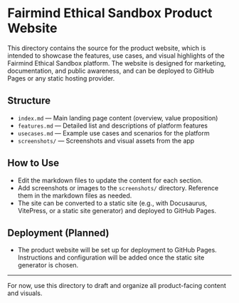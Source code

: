 # Fairmind Ethical Sandbox Product Website

This directory contains the source for the product website, which is intended to showcase the features, use cases, and visual highlights of the Fairmind Ethical Sandbox platform. The website is designed for marketing, documentation, and public awareness, and can be deployed to GitHub Pages or any static hosting provider.

## Structure

- `index.md` — Main landing page content (overview, value proposition)
- `features.md` — Detailed list and descriptions of platform features
- `usecases.md` — Example use cases and scenarios for the platform
- `screenshots/` — Screenshots and visual assets from the app

## How to Use

- Edit the markdown files to update the content for each section.
- Add screenshots or images to the `screenshots/` directory. Reference them in the markdown files as needed.
- The site can be converted to a static site (e.g., with Docusaurus, VitePress, or a static site generator) and deployed to GitHub Pages.

## Deployment (Planned)

- The product website will be set up for deployment to GitHub Pages. Instructions and configuration will be added once the static site generator is chosen.

---

For now, use this directory to draft and organize all product-facing content and visuals.
